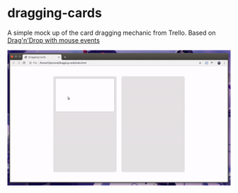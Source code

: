 # dragging-cards
A simple mock up of the card dragging mechanic from Trello. Based on [Drag'n'Drop with mouse events](https://javascript.info/mouse-drag-and-drop)

![preview](preview.gif)
